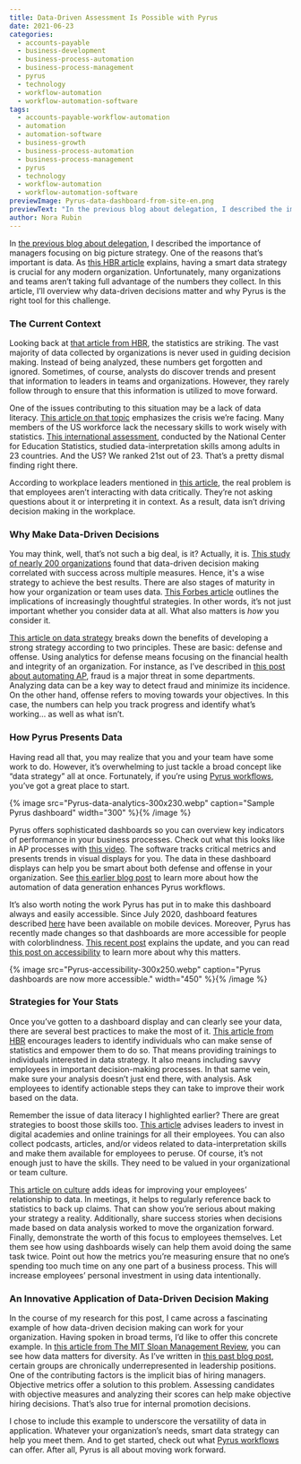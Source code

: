 ```yaml
---
title: Data-Driven Assessment Is Possible with Pyrus
date: 2021-06-23
categories:
  - accounts-payable
  - business-development
  - business-process-automation
  - business-process-management
  - pyrus
  - technology
  - workflow-automation
  - workflow-automation-software
tags:
  - accounts-payable-workflow-automation
  - automation
  - automation-software
  - business-growth
  - business-process-automation
  - business-process-management
  - pyrus
  - technology
  - workflow-automation
  - workflow-automation-software
previewImage: Pyrus-data-dashboard-from-site-en.png
previewText: "In the previous blog about delegation, I described the importance of managers focusing on big picture strategy. One of the reasons that’s important is data. As this HBR article explains, having a smart data strategy is crucial for any modern organization. Unfortunately, many organizations and teams aren’t taking full advantage of the numbers they collect. In this article, I’ll overview why data-driven decisions matter and why Pyrus is the right tool for this challenge."
author: Nora Rubin
---
```

In [the previous blog about delegation](https://pyrus.com/en/blog/delegate-tasks-power-pyrus), I described the importance of managers focusing on big picture strategy. One of the reasons that’s important is data. As [this HBR article](https://hbr.org/2017/05/whats-your-data-strategy) explains, having a smart data strategy is crucial for any modern organization. Unfortunately, many organizations and teams aren’t taking full advantage of the numbers they collect. In this article, I’ll overview why data-driven decisions matter and why Pyrus is the right tool for this challenge.

### **The Current Context**

Looking back at [that article from HBR](https://hbr.org/2017/05/whats-your-data-strategy), the statistics are striking. The vast majority of data collected by organizations is never used in guiding decision making. Instead of being analyzed, these numbers get forgotten and ignored. Sometimes, of course, analysts do discover trends and present that information to leaders in teams and organizations. However, they rarely follow through to ensure that this information is utilized to move forward.

One of the issues contributing to this situation may be a lack of data literacy. [This article on that topic](https://hbr.org/2020/02/boost-your-teams-data-literacy) emphasizes the crisis we’re facing. Many members of the US workforce lack the necessary skills to work wisely with statistics. [This international assessment](https://nces.ed.gov/pubs2014/2014008.pdf), conducted by the National Center for Education Statistics, studied data-interpretation skills among adults in 23 countries. And the US? We ranked 21st out of 23. That’s a pretty dismal finding right there.

According to workplace leaders mentioned in [this article](https://hbr.org/2020/02/boost-your-teams-data-literacy), the real problem is that employees aren’t interacting with data critically. They’re not asking questions about it or interpreting it in context. As a result, data isn’t driving decision making in the workplace.

### **Why Make Data-Driven Decisions**

You may think, well, that’s not such a big deal, is it? Actually, it is. [This study of nearly 200 organizations](https://papers.ssrn.com/sol3/papers.cfm?abstract_id=1819486) found that data-driven decision making correlated with success across multiple measures. Hence, it's a wise strategy to achieve the best results. There are also stages of maturity in how your organization or team uses data. [This Forbes article](https://www.forbes.com/sites/forbestechcouncil/2020/08/12/assessing-data-analysis-and-maturity/) outlines the implications of increasingly thoughtful strategies. In other words, it’s not just important whether you consider data at all. What also matters is _how_ you consider it.

[This article on data strategy](https://hbr.org/2017/05/whats-your-data-strategy) breaks down the benefits of developing a strong strategy according to two principles. These are basic: defense and offense. Using analytics for defense means focusing on the financial health and integrity of an organization. For instance, as I’ve described in [this post about automating AP](https://pyrus.com/en/blog/automating-accounts-payable), fraud is a major threat in some departments. Analyzing data can be a key way to detect fraud and minimize its incidence. On the other hand, offense refers to moving towards your objectives. In this case, the numbers can help you track progress and identify what’s working… as well as what isn’t.

### **How Pyrus Presents Data**

Having read all that, you may realize that you and your team have some work to do. However, it’s overwhelming to just tackle a broad concept like “data strategy” all at once. Fortunately, if you’re using [Pyrus workflows](https://pyrus.com/en/workflows), you’ve got a great place to start.

{% image src="Pyrus-data-analytics-300x230.webp" caption="Sample Pyrus dashboard" width="300" %}{% /image %}

Pyrus offers sophisticated dashboards so you can overview key indicators of performance in your business processes. Check out what this looks like in AP processes with [this video](https://youtu.be/bWg91k7T85o?t=45). The software tracks critical metrics and presents trends in visual displays for you. The data in these dashboard displays can help you be smart about both defense and offense in your organization. See [this earlier blog post](https://pyrus.com/en/blog/how-pyrus-workflows-streamline-business-processes) to learn more about how the automation of data generation enhances Pyrus workflows.

It’s also worth noting the work Pyrus has put in to make this dashboard always and easily accessible. Since July 2020, dashboard features described [here](https://pyrus.com/en/blog/requests-from-instagram-convenient-notifications-in-your-inbox-and-other-july-updates) have been available on mobile devices. Moreover, Pyrus has recently made changes so that dashboards are more accessible for people with colorblindness. [This recent post](https://pyrus.com/en/blog/pyrus-accessible-ecosystem-dashboards-for-people-with-colorblindness-and-other-early-spring-updates) explains the update, and you can read [this post on accessibility](https://pyrus.com/en/blog/access-accessibility-in-the-workplace) to learn more about why this matters.

{% image src="Pyrus-accessibility-300x250.webp" caption="Pyrus dashboards are now more accessible." width="450" %}{% /image %}

### **Strategies for Your Stats**

Once you’ve gotten to a dashboard display and can clearly see your data, there are several best practices to make the most of it. [This article from HBR](https://hbr.org/2018/10/how-to-actually-put-your-data-analysis-to-good-use) encourages leaders to identify individuals who can make sense of statistics and empower them to do so. That means providing trainings to individuals interested in data strategy. It also means including savvy employees in important decision-making processes. In that same vein, make sure your analysis doesn’t just end there, with analysis. Ask employees to identify actionable steps they can take to improve their work based on the data.

Remember the issue of data literacy I highlighted earlier? There are great strategies to boost those skills too. [This article](https://hbr.org/2020/02/boost-your-teams-data-literacy) advises leaders to invest in digital academies and online trainings for all their employees. You can also collect podcasts, articles, and/or videos related to data-interpretation skills and make them available for employees to peruse. Of course, it’s not enough just to have the skills. They need to be valued in your organizational or team culture.

[This article on culture](https://hbr.org/2020/02/10-steps-to-creating-a-data-driven-culture) adds ideas for improving your employees’ relationship to data. In meetings, it helps to regularly reference back to statistics to back up claims. That can show you’re serious about making your strategy a reality. Additionally, share success stories when decisions made based on data analysis worked to move the organization forward. Finally, demonstrate the worth of this focus to employees themselves. Let them see how using dashboards wisely can help them avoid doing the same task twice. Point out how the metrics you’re measuring ensure that no one’s spending too much time on any one part of a business process. This will increase employees’ personal investment in using data intentionally.

### **An Innovative Application of Data-Driven Decision Making**

In the course of my research for this post, I came across a fascinating example of how data-driven decision making can work for your organization. Having spoken in broad terms, I’d like to offer this concrete example. In [this article from The MIT Sloan Management Review](https://sloanreview.mit.edu/article/a-data-driven-approach-to-identifying-future-leaders/), you can see how data matters for diversity. As I’ve written in [this past blog post](https://pyrus.com/en/blog/pyrus-com-working-for-home), certain groups are chronically underrepresented in leadership positions. One of the contributing factors is the implicit bias of hiring managers. Objective metrics offer a solution to this problem. Assessing candidates with objective measures and analyzing their scores can help make objective hiring decisions. That’s also true for internal promotion decisions.

I chose to include this example to underscore the versatility of data in application. Whatever your organization’s needs, smart data strategy can help you meet them. And to get started, check out what [Pyrus workflows](https://pyrus.com/en/workflows) can offer. After all, Pyrus is all about moving work forward.
